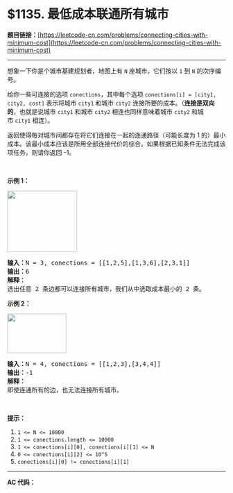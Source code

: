 # $1135. 最低成本联通所有城市

**题目链接：**[https://leetcode-cn.com/problems/connecting-cities-with-minimum-cost](https://leetcode-cn.com/problems/connecting-cities-with-minimum-cost)

---

<div class="content__1Y2H">
 <div class="notranslate">
  <p>想象一下你是个城市基建规划者，地图上有&nbsp;<code>N</code>&nbsp;座城市，它们按以&nbsp;<code>1</code> 到&nbsp;<code>N</code>&nbsp;的次序编号。</p> 
  <p>给你一些可连接的选项&nbsp;<code>conections</code>，其中每个选项&nbsp;<code>conections[i] = [city1, city2, cost]</code>&nbsp;表示将城市&nbsp;<code>city1</code> 和城市&nbsp;<code>city2</code>&nbsp;连接所要的成本。（<strong>连接是双向的</strong>，也就是说城市 <code>city1</code>&nbsp;和城市&nbsp;<code>city2</code>&nbsp;相连也同样意味着城市&nbsp;<code>city2</code> 和城市&nbsp;<code>city1</code>&nbsp;相连）。</p> 
  <p>返回使得每对城市间都存在将它们连接在一起的连通路径（可能长度为 1 的）最小成本。该最小成本应该是所用全部连接代价的综合。如果根据已知条件无法完成该项任务，则请你返回&nbsp;-1。</p> 
  <p>&nbsp;</p> 
  <p><strong>示例 1：</strong></p> 
  <p><img style="height: 141px; width: 161px;" src="../aliyun-lc-upload/uploads/2019/07/27/1314_ex2.png" alt=""></p> 
  <pre class="language-text"><strong>输入：</strong>N = 3, conections = [[1,2,5],[1,3,6],[2,3,1]]
<strong>输出：</strong>6
<strong>解释：</strong>
选出任意 2 条边都可以连接所有城市，我们从中选取成本最小的 2 条。
</pre> 
  <p><strong>示例 2：</strong></p> 
  <p><img style="height: 91px; width: 136px;" src="../aliyun-lc-upload/uploads/2019/07/27/1314_ex1.png" alt=""></p> 
  <pre class="language-text"><strong>输入：</strong>N = 4, conections = [[1,2,3],[3,4,4]]
<strong>输出：</strong>-1
<strong>解释： </strong>
即使连通所有的边，也无法连接所有城市。
</pre> 
  <p>&nbsp;</p> 
  <p><strong>提示：</strong></p> 
  <ol> 
   <li><code>1 &lt;= N &lt;= 10000</code></li> 
   <li><code>1 &lt;= conections.length &lt;= 10000</code></li> 
   <li><code>1 &lt;= conections[i][0], conections[i][1] &lt;= N</code></li> 
   <li><code>0 &lt;= conections[i][2] &lt;= 10^5</code></li> 
   <li><code>conections[i][0] != conections[i][1]</code></li> 
  </ol> 
 </div>
</div>

---

**AC 代码：**

```java

```